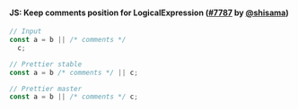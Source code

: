 #### JS: Keep comments position for LogicalExpression ([#7787](https://github.com/prettier/prettier/pull/7787) by [@shisama](https://github.com/shisama))

<!-- prettier-ignore -->
```jsx
// Input
const a = b || /* comments */
  c;

// Prettier stable
const a = b /* comments */ || c;

// Prettier master
const a = b || /* comments */ c;
```
